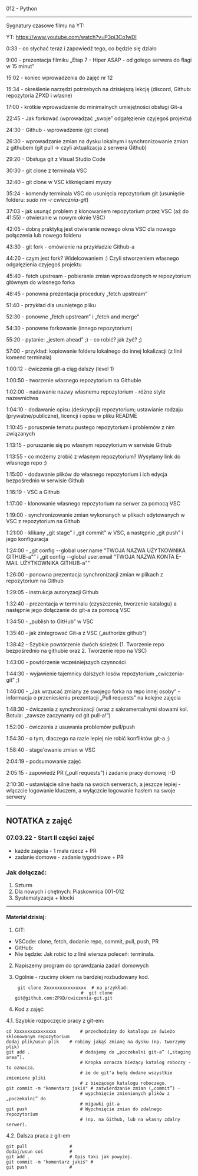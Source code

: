 012 - Python

--------------------------------------------------------------------------------

Sygnatury czasowe filmu na YT:

YT: https://www.youtube.com/watch?v=P3pi3Co1wDI



0:33 - co słychać teraz i zapowiedź tego, co będzie się działo

9:00 - prezentacja filmiku „Etap 7 - Hiper ASAP - od gołego serwera do flagi w 15 minut”

15:02 - koniec wprowadzenia do zajęć nr 12

15:34 - określenie narzędzi potrzebych na dzisiejszą lekcję (discord, Github: repozytoria ZPXD i własne)

17:00 - krótkie wprowadzenie do minimalnych umiejętności obsługi Git-a

22:45 - Jak forkować (wprowadzać „swoje” odgałęzienie czyjegoś projektu)

24:30 - Github - wprowadzenie (git clone)

26:30 - wprowadzanie zmian na dysku lokalnym i synchronizowanie zmian z githubem (git pull -> czyli aktualizacja z serwera Github)

29:20 - Obsługa git z Visual Studio Code

30:30 - git clone z terminala VSC

32:40 - git clone w VSC kliknięciami myszy

35:24 - komendy terminala VSC do usunięcia repozytorium git (usunięcie folderu: _sudo rm -r cwiecznia-git_)

37:03 - jak usunąć problem z klonowaniem repozytorium przez VSC (aż do 41:55) - otwieranie w nowym oknie VSC)

42:05 - dobrą praktyką jest otwieranie nowego okna VSC dla nowego połączenia lub nowego folderu

43:30 - git fork - omówienie na przykładzie Github-a

44:20 - czym jest fork? Widelcowaniem :) Czyli stworzeniem własnego odgałęzienia czyjegoś projektu

45:40 - fetch upstream - pobieranie zmian wprowadzonych w repozytorium głównym do własnego forka

48:45 - ponowna prezentacja procedury „fetch upstream”

51:40 - przykład dla usuniętego pliku

52:30 - ponowne „fetch upstream” i „fetch and merge”

54:30 - ponowne forkowanie (innego repozytorium)

55:20 - pytanie: „jestem ahead” ;) - co robić? jak żyć? ;)

57:00 - przykład: kopiowanie folderu lokalnego do innej lokalizacji (z linii komend terminala)

1:00:12 - ćwiczenia git-a ciąg dalszy (level 1)

1:00:50 - tworzenie własnego repozytorium na Githubie

1:02:00 - nadawanie nazwy własnemu repozytorium - różne style nazewnictwa

1:04:10 - dodawanie opisu (deskrypcji) repozytorium; ustawianie rodzaju (prywatne/publiczne), licencji i opisu w pliku README

1:10:45 - poruszenie tematu pustego repozytorium i problemów z nim związanych

1:13:15 - poruszanie się po własnym repozytorium w serwisie Github

1:13:55 - co możemy zrobić z własnym repozytorium? Wysyłamy link do własnego repo :)

1:15:00 - dodawanie plików do własnego repozytorium i ich edycja bezpośrednio w serwisie Github

1:16:19 - VSC a Github

1:17:00 - klonowanie własnego repozytorium na serwer za pomocą VSC

1:19:00 - synchronizowanie zmian wykonanych w plikach edytowanych w VSC z repozytorium na Github

1:21:00 - klikany „git stage” i „git commit” w VSC, a następnie „git push” i jego konfiguracja

1:24:00 - „git config --global user.name "TWOJA NAZWA UŻYTKOWNIKA GITHUB-a"” i „git config --global user.email "TWOJA NAZWA KONTA E-MAIL UŻYTKOWNIKA GITHUB-a"”

1:26:00 - ponowna prezentacja synchronizacji zmian w plikach z repozytorium na Github

1:29:05 - instrukcja autoryzacji Github

1:32:40 - prezentacja w terminalu (czyszczenie, tworzenie katalogu) a następnie jego dołączanie do git-a za pomocą VSC

1:34:50 - „publish to GitHub” w VSC

1:35:40 - jak zintegrować Git-a z VSC („authorize github”)

1:38:42 - Szybkie powtórzenie dwóch ścieżek (1. Tworzenie repo bezpośrednio na githubie oraz 2. Tworzenie repo na VSC)

1:43:00 - powtórzenie wcześniejszych czynności

1:44:30 - wyjawienie tajemnicy dalszych losów repozytorium „cwiczenia-git” ;)

1:46:00 - „Jak wrzucać zmiany ze swojego forka na repo innej osoby” - informacja o przeniesieniu prezentacji „Pull requests” na kolejne zajęcia

1:48:30 - ćwiczenia z synchronizacji (wraz z sakramentalnymi słowami kol. Botula: „zawsze zaczynamy od git pull-a!”)

1:52:00 - ćwiczenia z usuwania problemów pull/push

1:54:30 - o tym, dlaczego na razie lepiej nie robić konfliktów git-a ;)

1:58:40 - stage'owanie zmian w VSC

2:04:19 - podsumowanie zajęć

2:05:15 - zapowiedź PR („pull requests”) i zadanie pracy domowej :-D

2:10:30 - ustawiajcie silne hasła na swoich serwerach, a jeszcze lepiej - włączcie logowanie kluczem, a wyłączcie logowanie hasłem na swoje serwery 



----------------------------------------------------------

## NOTATKA z zajęć

### 07.03.22 - Start II części zajęć

- każde zajęcia - 1 mała rzecz + PR
- zadanie domowe - zadanie tygodniowe + PR

### Jak dołączać:

1. Szturm
2. Dla nowych i chętnych: Piaskownica 001-012
3. Systematyzacja + klocki

----------------------------------------------------------

#### Materiał dzisiaj:
 
1. GIT:
- VSCode: clone, fetch, dodanie repo, commit, pull, push, PR
- GitHub:
- Nie będzie: Jak robić to z linii wiersza poleceń: terminala.

2. Napiszemy program do sprawdzania zadań domowych

3. Ogólnie - rzucimy okiem na bardziej rozbudowany kod.
        
        git clone Xxxxxxxxxxxxxxxx  # na przykład:
                                #  git clone git@github.com:ZPXD/cwiczenia-git.git

4. Kod z zajęć:

4.1. Szybkie rozpoczęcie pracy z git-em:

    cd Xxxxxxxxxxxxxxxx         # przechodzimy do katalogu ze świeżo sklonowanym repozytorium
    dodaj plik/usun plik    # robimy jakąś zmianę na dysku (np. tworzymy plik)
    git add .                   # dodajemy do „poczekalni git-a” („staging area”).
                                # Kropka oznacza bieżący katalog roboczy - to oznacza,
                                # że do git'a będą dodane wszystkie zmienione pliki
                                # z bieżącego katalogu roboczego.
    git commit -m "komentarz jakiś" # zatwierdzanie zmian („commit”) -
                                # wypchnięcie zmienionych plików z „poczekalni” do
                                # migawki git-a
    git push                    # Wypchnięcie zmian do zdalnego repozytorium
                                # (np. na Github, lub na własny zdalny serwer).

4.2. Dalsza praca z git-em

    git pull				# 
    dodaj/usun coś			#
    git add .				# Opis taki jak powyżej.
    git commit -m "komentarz jakiś"	#
    git push				#
